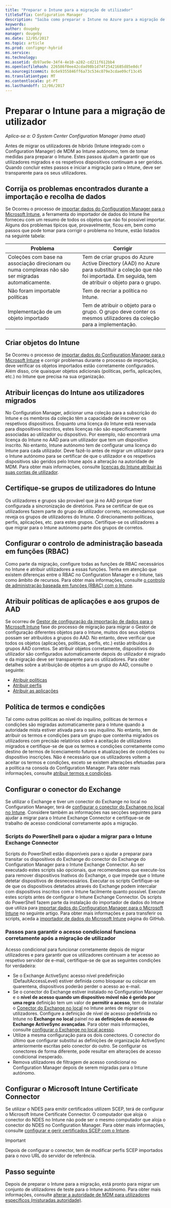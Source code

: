 ```yaml
---
title: "Preparar o Intune para a migração de utilizador"
titleSuffix: Configuration Manager
description: "Saiba como preparar o Intune no Azure para a migração de utilizador de híbrida MDM."
keywords: 
author: dougeby
manager: dougeby
ms.date: 12/05/2017
ms.topic: article
ms.prod: configmgr-hybrid
ms.service: 
ms.technology: 
ms.assetid: db97ae9e-34f4-4e10-a282-cd211f612bb4
ms.openlocfilehash: 226586f0ee42cdad98b1d74f25421685d85e0dcf
ms.sourcegitcommit: 8c6e9355846ff6a73c534c079e3cdae09cf13c45
ms.translationtype: MT
ms.contentlocale: pt-PT
ms.lasthandoff: 12/06/2017
---
```

# <a name="prepare-intune-for-user-migration"></a>Preparar o Intune para a migração de utilizador 

*Aplica-se a: O System Center Configuration Manager (ramo atual)*    

Antes de migrar os utilizadores de híbrido (Intune integrado com o Configuration Manager) de MDM ao Intune autónomo, tem de tomar medidas para preparar o Intune. Estes passos ajudam a garantir que os utilizadores migrados e os respetivos dispositivos continuam a ser geridos. Quando concluir estes passos e iniciar a migração para o Intune, deve ser transparente para os seus utilizadores.  

## <a name="fix-issues-found-during-data-collection-and-import"></a>Corrija os problemas encontrados durante a importação e recolha de dados
Se Ocorreu o processo de [importar dados do Configuration Manager para o Microsoft Intune](migrate-import-data.md), a ferramenta do importador de dados do Intune lhe forneceu com um resumo de todos os objetos que não foi possível importar. Alguns dos problemas típicos que, provavelmente, ficou em, bem como passos que pode tomar para corrigir o problema no Intune, estão listados na seguinte tabela: 

|Problema  |Corrigir  |
|---------|---------|
|Coleções com base na associação direcionam ou numa complexas não são ser migradas automaticamente.|Tem de criar grupos do Azure Active Directory (AAD) no Azure para substituir a coleção que não foi importada. Em seguida, tem de atribuir o objeto para o grupo.|
|Não foram importable políticas |Tem de recriar a política no Intune.|
|Implementação de um objeto importado|Tem de atribuir o objeto para o grupo. O grupo deve conter os mesmos utilizadores da coleção para a implementação.|

## <a name="create-intune-objects"></a>Criar objetos do Intune 
Se Ocorreu o processo de [importar dados do Configuration Manager para o Microsoft Intune](migrate-import-data.md) e corrigir problemas durante o processo de importação, deve verificar os objetos importados estão corretamente configurados. Além disso, crie quaisquer objetos adicionais (políticas, perfis, aplicações, etc.) no Intune que precisa na sua organização. 

## <a name="assign-intune-licenses-to-migrated-users"></a>Atribuir licenças do Intune aos utilizadores migrados
No Configuration Manager, adicionar uma coleção para a subscrição do Intune e os membros da coleção têm a capacidade de inscrever os respetivos dispositivos. Enquanto uma licença do Intune está reservada para dispositivos inscritos, estes licenças não são especificamente associadas ao utilizador ou dispositivo. Por exemplo, não encontrará uma licença do Intune no AAD para um utilizador que tem um dispositivo inscrito. No entanto, Intune autónomo tem de configurar uma licença do Intune para cada utilizador. Deve fazê-lo antes de migrar um utilizador para o Intune autónomo para se certificar de que o utilizador e os respetivos dispositivos são geridos pelo Intune após a alteração na autoridade de MDM. Para obter mais informações, consulte [licenças do Intune atribuir às suas contas de utilizador](https://docs.microsoft.com/intune/licenses-assign). 

## <a name="verify-intune-user-groups"></a>Certifique-se grupos de utilizadores do Intune
Os utilizadores e grupos são provável que já no AAD porque tiver configurada a sincronização de diretórios. Para se certificar de que os utilizadores fazem parte do grupo de utilizador correto, recomendamos que reveja os grupos de utilizadores do Intune. O direcionamento políticas, perfis, aplicações, etc. para estes grupos. Certifique-se os utilizadores a que migrar para o Intune autónomo parte dos grupos de corretos. 

## <a name="configure-role-based-administration-control-rbac"></a>Configurar o controlo de administração baseada em funções (RBAC)
Como parte da migração, configure todas as funções de RBAC necessários no Intune e atribuir utilizadores a essas funções. Tenha em atenção que existem diferenças entre o RBAC no Configuration Manager e o Intune, tais como âmbito de recursos. Para obter mais informações, consulte [o controlo de administração baseada em funções (RBAC) com o Intune](https://docs.microsoft.com/en-us/intune/role-based-access-control).

## <a name="assign-apps-and-policies-to-aad-groups"></a>Atribuir políticas de aplicações e aos grupos de AAD
Se ocorreu de [Gestor de configuração da importação de dados para o Microsoft Intune](migrate-import-data.md) fase do processo de migração para migrar o Gestor de configuração diferentes objetos para o Intune, muitos dos seus objetos possam ser atribuídos a grupos do AAD. No entanto, deve verificar que todos os objetos (aplicações, políticas, perfis, etc.) estão atribuídos a grupos AAD corretos. Se atribuir objetos corretamente, dispositivos do utilizador são configurados automaticamente depois do utilizador é migrado e da migração deve ser transparente para os utilizadores. Para obter detalhes sobre a atribuição de objetos a um grupo do AAD, consulte o seguinte: 
- [Atribuir políticas](https://docs.microsoft.com/intune/get-started-policies) 
- [Atribuir perfis](https://docs.microsoft.com/intune/device-profile-assign) 
- [Atribuir as aplicações](https://docs.microsoft.com/intune/get-started-apps) 

## <a name="terms-and-conditions-policy"></a>Política de termos e condições
Tal como outras políticas ao nível do inquilino, políticas de termos e condições são migradas automaticamente para o Intune quando a autoridade mista estiver ativada para o seu inquilino.  No entanto, tem de atribuir os termos e condições para um grupo que contenha migrados os utilizadores com precisão relatórios sobre a aceitação de utilizadores migrados e certifique-se de que os termos e condições corretamente como destino de termos de licenciamento futuros e atualizações de condições ou dispositivo inscrições. Não é necessário que os utilizadores voltem a aceitar os termos e condições, exceto se existem alterações efetuadas para a política na consola do Configuration Manager. Para obter mais informações, consulte [atribuir termos e condições](https://docs.microsoft.com/intune/terms-and-conditions-create#assign-terms-and-conditions).

## <a name="configure-the-exchange-connector"></a>Configurar o conector do Exchange
Se utilizar o Exchange e tiver um conector do Exchange no local no Configuration Manager, terá de [configurar o conector do Exchange no local no Intune](https://docs.microsoft.com/intune/exchange-connector-install). Considere também as informações nas secções seguintes para ajudar a migrar para o Intune Exchange Connector e certifique-se de trabalho de acesso condicional corretamente após a migração.

### <a name="powershell-scripts-to-help-you-migrate-to-the-intune-exchange-connector"></a>Scripts do PowerShell para o ajudar a migrar para o Intune Exchange Connector 
Scripts do PowerShell estão disponíveis para o ajudar a preparar para transitar os dispositivos do Exchange do conector do Exchange do Configuration Manager para o Intune Exchange Connector. Ao ser executado estes scripts são opcionais, que recomendamos que execute-los para remover dispositivos Inativos do Exchange, o que impede que o Intune detetar dispositivos de desnecessários. Executar os scripts Certifique-se de que os dispositivos detetados através do Exchange podem intercalar com dispositivos inscritos com o Intune facilmente quanto possível. Execute estes scripts antes de configurar o Intune Exchange Connector. Os scripts do PowerShell fazem parte da instalação do importador de dados do Intune que utiliza para [importar dados do Configuration Manager para o Microsoft Intune](migrate-import-data.md) no seguinte artigo. Para obter mais informações e para transferir os scripts, aceda a [importador de dados do Microsoft Intune](https://github.com/ConfigMgrTools/Intune-Data-Importer) página do GitHub.

### <a name="steps-to-ensure-conditional-access-works-properly-after-user-migration"></a>Passos para garantir o acesso condicional funciona corretamente após a migração de utilizador
Acesso condicional para funcionar corretamente depois de migrar utilizadores e para garantir que os utilizadores continuam a ter acesso ao respetivo servidor de e-mail, certifique-se de que as seguintes condições for verdadeira:
- Se o Exchange ActiveSync acesso nível predefinição (DefaultAccessLevel) estiver definida como bloquear ou colocar em quarentena, dispositivos poderão perder o acesso ao e-mail. 
- Se o conector do Exchange estiver instalado no Configuration Manager e o **nível de acesso quando um dispositivo móvel não é gerido por uma regra** definição tem um valor de **permitir o acesso**, tem de instalar o [ Conector do Exchange no local](https://docs.microsoft.com/en-us/intune/conditional-access-exchange-create#configure-exchange-on-premises-access) no Intune antes de migrar os utilizadores. Configure a definição de nível de acesso predefinida no Intune no **Exchange no local** painel no **as definições de acesso do Exchange ActiveSync avançadas**. Para obter mais informações, consulte [configurar o Exchange no local acesso](https://docs.microsoft.com/intune/conditional-access-exchange-create#configure-exchange-on-premises-access).
- Utilize a mesma configuração para os dois conectores. O conector do último que configurar substitui as definições de organização ActiveSync anteriormente escritas pelo conector do outro. Se configurar os conectores de forma diferente, pode resultar em alterações de acesso condicional inesperado.
- Remova utilizadores de filtragem de acesso condicional no Configuration Manager depois de serem migradas para o Intune autónomo.

## <a name="configure-the-microsoft-intune-certificate-connector"></a>Configurar o Microsoft Intune Certificate Connector
Se utilizar o NDES para emitir certificados utilizem SCEP, terá de configurar o Microsoft Intune Certificate Connector. O computador que aloja o conector do NDES no Intune não pode ser o mesmo computador que aloja o conector do NDES no Configuration Manager. Para obter mais informações, consulte [configurar e gerir certificados SCEP com o Intune](https://docs.microsoft.com/en-us/intune/certificates-scep-configure). 

> [!Important]    
> Depois de configurar o conector, tem de modificar perfis SCEP importados para o novo URL do servidor de referência.

## <a name="next-step"></a>Passo seguinte
Depois de preparar o Intune para a migração, está pronto para migrar um conjunto de utilizadores de teste para o Intune autónomo. Para obter mais informações, consulte [alterar a autoridade de MDM para utilizadores específicos (misturadas autoridade)](migrate-mixed-authority.md).


